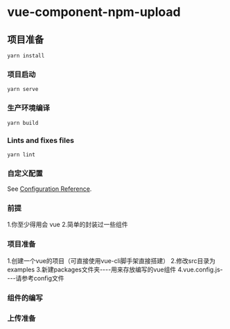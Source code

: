 # vue-component-npm-upload

## 项目准备
```
yarn install
```

### 项目启动

```
yarn serve
```

### 生产环境编译

```
yarn build
```

### Lints and fixes files
```
yarn lint
```

### 自定义配置

See [Configuration Reference](https://cli.vuejs.org/config/).

### 前提
1.你至少得用会 vue
2.简单的封装过一些组件

### 项目准备
1.创建一个vue的项目（可直接使用vue-cli脚手架直接搭建）
2.修改src目录为examples
3.新建packages文件夹----用来存放编写的vue组件
4.vue.config.js----请参考config文件

### 组件的编写

### 上传准备

